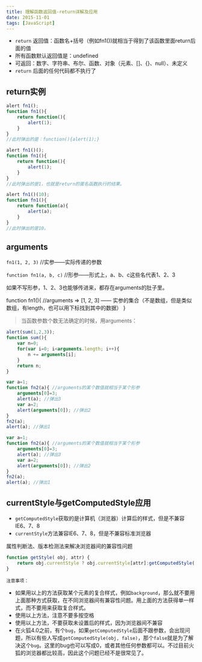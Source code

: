 ```yaml
---
title: 理解函数返回值-return详解及应用
date: 2015-11-01
tags: [JavaScript]
---
```


- `return` 返回值：函数名+括号（例如fn1())就相当于得到了该函数里面return后面的值
- 所有函数默认返回值是：undefined
- 可返回：数字、字符串、布尔、函数、对象（元素、[]、{}、null）、未定义
- `return` 后面的任何代码都不执行了

<!-- more -->

## return实例

```js
alert fn1();
function fn1(){
    return function(){
        alert(1);
    }
}
//此时弹出的是：function(){alert(1);}
```

```js
alert fn1()();
function fn1(){
    return function(){
        alert(1);
    }
}
//此时弹出的是1，也就是return的匿名函数执行的结果。
```

```js
alert fn1()(10);
function fn1(){
    return function(a){
        alert(a);
    }
}
//此时弹出的是10。
```

## arguments

`fn1(1, 2, 3)` //实参——实际传递的参数

`function fn1(a, b, c)` //形参——形式上，a、b、c这些名代表1、2、3

如果不写形参，1、2、3也能够传进来，都存在arguments的肚子里。

function fn1(){
//arguments => [1, 2, 3] —— 实参的集合（不是数组，但是类似数组，有length，也可以用下标找到其中的数据）
}

> 当函数参数个数无法确定的时候，用arguments：

```js
alert(sum(1,2,3));
function sum(){
    var n=0;
    for(var i=0; i<arguments.length; i++){
        n += arguments[i];
    }
    return n;
}
```

```js
var a=1;
function fn2(a){ //arguments的某个数值就相当于某个形参
    arguments[0]=3;
    alert(a); //弹出3
    var a=2;
    alert(arguments[0]); //弹出2
}
fn2(a);
alert(a); //弹出1
```

```js
var a=1;
function fn2(a){ //arguments的某个数值就相当于某个形参
    arguments[0]=3;
    alert(a); //弹出3
    var a=2;
    alert(arguments[0]); //弹出2
}
fn2(a);
alert(a); //弹出1
```

## currentStyle与getComputedStyle应用
- `getComputedStyle`获取的是计算机（浏览器）计算后的样式，但是不兼容IE6、7、8
- `currentStyle`方法兼容IE6、7、8，但是不兼容标准浏览器

属性判断法、版本检测法来解决浏览器间的兼容性问题

```js
function getStyle( obj, attr) {
    return obj.currentStyle ? obj.currentStyle[attr]:getComputedStyle( obj )[attr];
}
```

`注意事项：`

- 如果用以上的方法获取某个元素的复合样式，例如`background`，那么就不要用上面那种方式获取，在不同浏览器间有兼容性问题。用上面的方法获得单一样式，而不要用来获取复合样式。
- 使用以上方法，注意不要多按空格
- 使用以上方法，不要获取未设置后的样式，因为浏览器间不兼容
- 在火狐4.0之前，有个`bug`，如果`getComputedStyle`后面不跟参数，会出现问题，所以有些人写成`getComputedStyle(obj, false)`，那个`false`就是为了解决这个`bug`。这里的bug也可以写成0，或者其他任何参数都可以。不过目前火狐的浏览器都比较高，因此这个问题已经不是很常见了。

